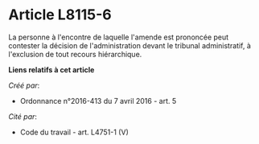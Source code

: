 # Article L8115-6

La personne à l'encontre de laquelle l'amende est prononcée peut contester la décision de l'administration devant le tribunal
administratif, à l'exclusion de tout recours hiérarchique.

**Liens relatifs à cet article**

_Créé par_:

  - Ordonnance n°2016-413 du 7 avril 2016 - art. 5

_Cité par_:

  - Code du travail - art. L4751-1 (V)
